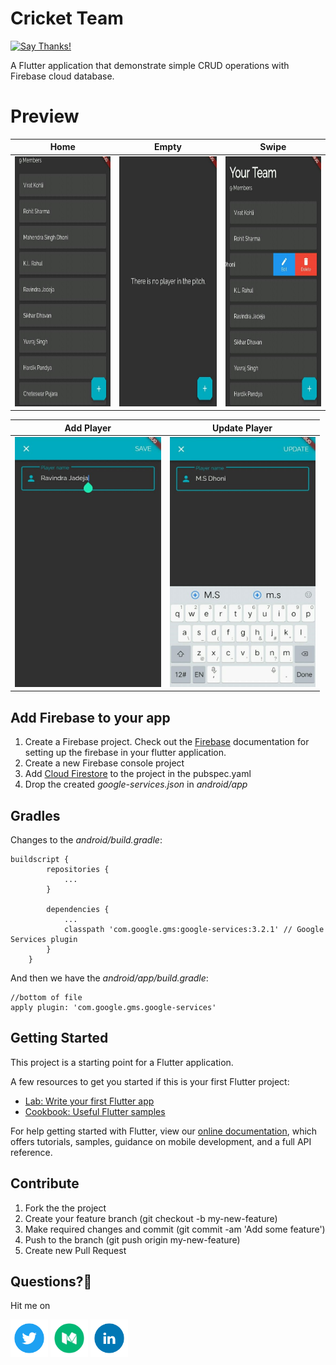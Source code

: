 # Cricket Team
[![Say Thanks!](https://img.shields.io/badge/Say%20Thanks-!-1EAEDB.svg)](https://saythanks.io/to/ibhavikmakwana) 

A Flutter application that demonstrate simple CRUD operations with Firebase cloud database.

# Preview

| Home | Empty | Swipe |
| ------------------ | --------------------------- | ------------------ |
| <img src="./preview/list.jpg" height="400" alt="Screenshot"/>  | <img src="./preview/empty.jpg" height="400" alt="Screenshot"/> | <img src="./preview/swipe.jpg" height="400" alt="Screenshot"/> |

| Add Player | Update Player |
| ------------------ | --------------------------- |
| <img src="./preview/add.jpg" height="400" alt="Screenshot"/>  | <img src="./preview/update.jpg" height="400" alt="Screenshot"/> |


## Add Firebase to your app

1. Create a Firebase project. Check out the [Firebase](https://firebase.google.com/docs/flutter/setup) documentation for setting up the firebase in your flutter application.
2. Create a new Firebase console project
3. Add [Cloud Firestore](https://pub.dartlang.org/packages/cloud_firestore) to the project in the pubspec.yaml
4. Drop the created *google-services.json* in *android/app*

## Gradles

Changes to the *android/build.gradle*:

```
buildscript {
        repositories {
            ...
        }

        dependencies {
            ...
            classpath 'com.google.gms:google-services:3.2.1' // Google Services plugin
        }
    }
```

And then we have the *android/app/build.gradle*:

```
//bottom of file
apply plugin: 'com.google.gms.google-services'
```

## Getting Started

This project is a starting point for a Flutter application.

A few resources to get you started if this is your first Flutter project:

- [Lab: Write your first Flutter app](https://flutter.io/docs/get-started/codelab)
- [Cookbook: Useful Flutter samples](https://flutter.io/docs/cookbook)

For help getting started with Flutter, view our 
[online documentation](https://flutter.io/docs), which offers tutorials, 
samples, guidance on mobile development, and a full API reference.

## Contribute
1. Fork the the project
2. Create your feature branch (git checkout -b my-new-feature)
3. Make required changes and commit (git commit -am 'Add some feature')
4. Push to the branch (git push origin my-new-feature)
5. Create new Pull Request

## Questions?🤔

Hit me on

<a href="https://twitter.com/ibhavikmakwana"><img src="./icons/twitter-icon.png?raw=true" width="60"></a>
<a href="https://medium.com/@ibhavikmakwana"><img src="./icons/medium-icon.png?raw=true" width="60"></a>
<a href="https://www.linkedin.com/in/ibhavikmakwana/"><img src="./icons/linkedin-icon.png?raw=true" width="60"></a>
